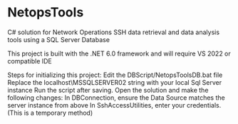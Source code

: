 # NetopsTools
C# solution for Network Operations SSH data retrieval and data analysis tools using a SQL Server Database

This project is built with the .NET 6.0 framework and will require VS 2022 or compatible IDE

Steps for initializing this project:
  Edit the DBScript/NetopsToolsDB.bat file
    Replace the localhost\MSSQLSERVER02 string with your local Sql Server instance
    Run the script after saving.
  Open the solution and make the following changes:
    In DBConnection, ensure the Data Source matches the server instance from above
    In SshAccessUtilities, enter your credentials. (This is a temporary method)
    

    
